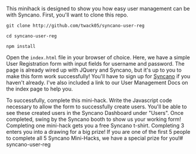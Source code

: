 This minihack is designed to show you how easy user management can be with Syncano. First, you'll want to clone this repo.

`git clone http://github.com/twack05/syncano-user-reg`

`cd syncano-user-reg`

`npm install`

Open the `index.html` file in your browser of choice. Here, we have a simple User Registration form with input fields for username and password. The page is already wired up with JQuery and Syncano, but it's up to you to make this form work successfully! You'll have to sign up for [Syncano](http://syncano.io) if you haven't already. I've also included a link to our User Management Docs on the index page to help you.

To successfully, complete this mini-hack. Write the Javascript code necessary to allow the form to successfully create users. You'll be able to see these created users in the Syncano Dashboard under "Users". Once completed, swing by the Syncano booth to show us your working form! Completing one mini-hack gets you a free Syncano t-shirt. Completing 3 enters you into a drawing for a big prize! If you are one of the first 5 people to complete all 5 Syncano Mini-Hacks, we have a special prize for you!# syncano-user-reg
